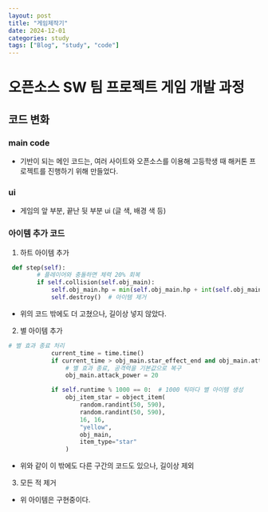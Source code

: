 ```yaml
---
layout: post
title: "게임제작기"
date: 2024-12-01
categories: study
tags: ["Blog", "study", "code"]
---
```


# 오픈소스 SW 팀 프로젝트 게임 개발 과정
## 코드 변화
### main code
* 기반이 되는 메인 코드는, 여러 사이트와 오픈소스를 이용해 고등학생 때 해커톤 프로젝트를 진행하기 위해 만들었다.

### ui
* 게임의 앞 부분, 끝난 뒷 부분 ui (글 색, 배경 색 등) 

### 아이템 추가 코드
1. 하트 아이템 추가
```python
 def step(self):
        # 플레이어와 충돌하면 체력 20% 회복
        if self.collision(self.obj_main):
            self.obj_main.hp = min(self.obj_main.hp + int(self.obj_main.mhp * 0.2), self.obj_main.mhp)
            self.destroy()  # 아이템 제거
```
* 위의 코드 밖에도 더 고쳤으나, 길이상 넣지 않았다. 

2. 별 아이템 추가
```python
# 별 효과 종료 처리
            current_time = time.time()
            if current_time > obj_main.star_effect_end and obj_main.attack_power > 20:
                # 별 효과 종료, 공격력을 기본값으로 복구
                obj_main.attack_power = 20

            if self.runtime % 1000 == 0:  # 1000 틱마다 별 아이템 생성
                obj_item_star = object_item(
                    random.randint(50, 590),
                    random.randint(50, 590),
                    16, 16,
                    "yellow",
                    obj_main,
                    item_type="star"
                )

```
* 위와 같이 이 밖에도 다른 구간의 코드도 있으나, 길이상 제외

3. 모든 적 제거
* 위 아이템은 구현중이다. 
